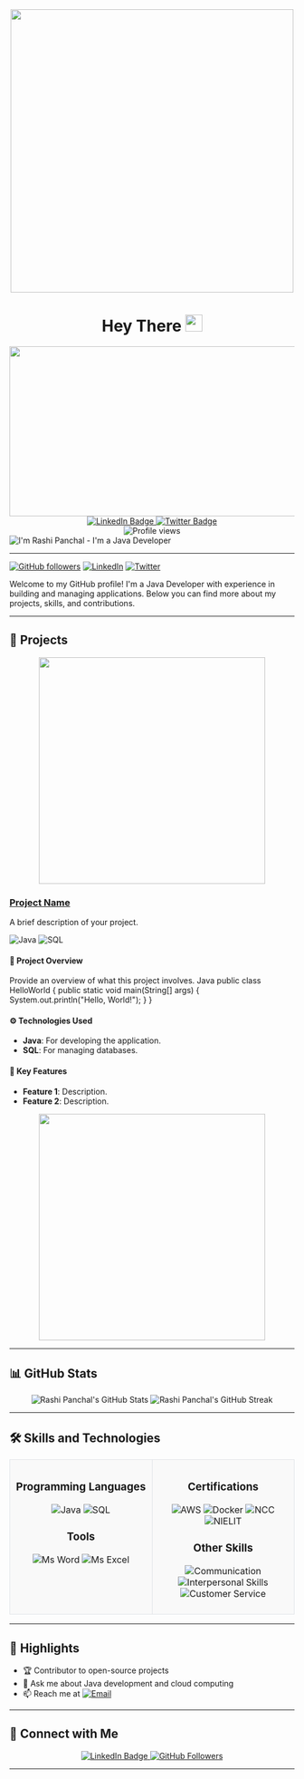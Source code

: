
<div id="header" align="center">
  <img src="https://user-images.githubusercontent.com/89764162/216025420-8abe7bc6-0085-46a9-b5e8-27779e5f7a00.gif" width="500"/>
  <h1 align="center">
    Hey There 
    <img src="https://media.giphy.com/media/hvRJCLFzcasrR4ia7z/giphy.gif" width="30px"/>
  </h1>
</div>

<div align="center">
  <img src="https://media.giphy.com/media/26tn33aiTi1jkl6H6/giphy.gif" width="600" height="300"/>
</div>

<div id="badges" align="center">
  <a href="https://www.linkedin.com/in/tushar-panchal23/">
    <img src="https://img.shields.io/badge/LinkedIn-blue?style=for-the-badge&logo=linkedin&logoColor=white" alt="LinkedIn Badge"/>
  </a>
  <a href="https://twitter.com/yourtwitterhandle">
    <img src="https://img.shields.io/twitter/follow/yourtwitterhandle?label=Follow&style=for-the-badge&logo=twitter&logoColor=white" alt="Twitter Badge"/>
  </a>
</div>

<div id="profile-views" align="center">
  <img src="https://komarev.com/ghpvc/?username=tushar-ops23&style=flat-square&color=green" alt="Profile views"/>
</div>

<div align="left">
  <img src="https://readme-typing-svg.herokuapp.com?font=Architects+Daughter&color=22EBF7&size=40&center=false&lines=Hey!+I'm+Rashi....;I'm+a+Java+Developer....;" alt="I'm Rashi Panchal - I'm a Java Developer"/>
</div>

---

[![GitHub followers](https://img.shields.io/github/followers/Tushar-ops23?label=Follow&style=social)](https://github.com/Tushar-ops23)
[![LinkedIn](https://img.shields.io/badge/LinkedIn-Connect-blue)](https://www.linkedin.com/in/tushar-panchal23/)
[![Twitter](https://img.shields.io/twitter/follow/yourtwitterhandle?label=Follow&style=social)](https://twitter.com/yourtwitterhandle)

Welcome to my GitHub profile! I'm a Java Developer with experience in building and managing applications. Below you can find more about my projects, skills, and contributions.

---

## 🚀 Projects

<div align="center">
  <img src="https://media.giphy.com/media/3oKIPtjElfqwMOTbH2/giphy.gif" width="400" />
</div>

### [**Project Name**](#)
A brief description of your project.

![Java](https://img.shields.io/badge/Java-007396?style=for-the-badge&logo=java&logoColor=white) ![SQL](https://img.shields.io/badge/SQL-00758F?style=for-the-badge&logo=sql&logoColor=white)

#### 🎯 Project Overview
Provide an overview of what this project involves.
Java
public class HelloWorld {
    public static void main(String[] args) {
        System.out.println("Hello, World!");
    }
}

#### ⚙️ Technologies Used
- **Java**: For developing the application.
- **SQL**: For managing databases.

#### 🌟 Key Features
- **Feature 1**: Description.
- **Feature 2**: Description.

<div align="center">
  <img src="https://media.giphy.com/media/Ll22OhMLAlVDb8UQWe/giphy.gif" width="400" />
</div>

---

## 📊 GitHub Stats

<div align="center">
  <img src="https://github-readme-stats.vercel.app/api?username=Tushar-ops23&show_icons=true&theme=radical" alt="Rashi Panchal's GitHub Stats"/>
  <img src="https://github-readme-streak-stats.herokuapp.com/?user=Tushar-ops23&theme=radical" alt="Rashi Panchal's GitHub Streak"/>
</div>

---

## 🛠 Skills and Technologies

<div align="center">
  <table>
    <tr>
      <td width="50%" style="vertical-align:top; background-color:#f9f9f9; border: 1px solid #e1e4e8; padding: 10px;">
        <h3 align="center">Programming Languages</h3>
        <p align="center">
          <img src="https://img.shields.io/badge/Java-007396?style=for-the-badge&logo=java&logoColor=white" alt="Java"/>
          <img src="https://img.shields.io/badge/SQL-00758F?style=for-the-badge&logo=sql&logoColor=white" alt="SQL"/>
        </p>
        <h3 align="center">Tools</h3>
        <p align="center">
          <img src="https://img.shields.io/badge/Ms%20Word-2C2255?style=for-the-badge&logo=microsoft-word&logoColor=white" alt="Ms Word"/>
          <img src="https://img.shields.io/badge/Ms%20Excel-217346?style=for-the-badge&logo=microsoft-excel&logoColor=white" alt="Ms Excel"/>
        </p>
      </td>
      <td width="50%" style="vertical-align:top; background-color:#f9f9f9; border: 1px solid #e1e4e8; padding: 10px;">
        <h3 align="center">Certifications</h3>
        <p align="center">
          <img src="https://img.shields.io/badge/AWS-FF9900?style=for-the-badge&logo=amazon-aws&logoColor=white" alt="AWS"/>
          <img src="https://img.shields.io/badge/Docker-2496ED?style=for-the-badge&logo=docker&logoColor=white" alt="Docker"/>
          <img src="https://img.shields.io/badge/NCC-004080?style=for-the-badge&logo=ncc&logoColor=white" alt="NCC"/>
          <img src="https://img.shields.io/badge/NIELIT-0033A0?style=for-the-badge&logo=nielit&logoColor=white" alt="NIELIT"/>
        </p>
        <h3 align="center">Other Skills</h3>
        <p align="center">
          <img src="https://img.shields.io/badge/Communication-0078D4?style=for-the-badge&logo=communication&logoColor=white" alt="Communication"/>
          <img src="https://img.shields.io/badge/Interpersonal%20Skills-0078D4?style=for-the-badge&logo=interpersonal-skills&logoColor=white" alt="Interpersonal Skills"/>
          <img src="https://img.shields.io/badge/Customer%20Service-0078D4?style=for-the-badge&logo=customer-service&logoColor=white" alt="Customer Service"/>
        </p>
      </td>
    </tr>
  </table>
</div>

---

## 🌟 Highlights

- 🏆 Contributor to open-source projects
- 💬 Ask me about Java development and cloud computing
- 📫 Reach me at [![Email](https://img.shields.io/badge/Email-rashipanchal2003@gmail.com-red?style=flat-square&logo=gmail&logoColor=white)](mailto:rashipanchal2003@gmail.com)

---

## 🤝 Connect with Me

<div align="center">
  <a href="https://www.linkedin.com/in/tushar-panchal23/">
    <img src="https://img.shields.io/badge/LinkedIn-Connect-blue?style=for-the-badge&logo=linkedin&logoColor=white" alt="LinkedIn Badge"/>
  </a>
  <a href="https://github.com/Tushar-ops23">
    <img src="https://img.shields.io/github/followers/Tushar-ops23?label=Follow&style=social" alt="GitHub Followers"/>
  </a>
</div>

---
